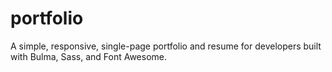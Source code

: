 # portfolio
A simple, responsive, single-page portfolio and resume for developers built with Bulma, Sass, and Font Awesome.

